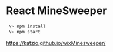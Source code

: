 # React MineSweeper

```javascript
 \> npm install
 \> npm start
 ```
https://katzio.github.io/wixMinesweeper/
